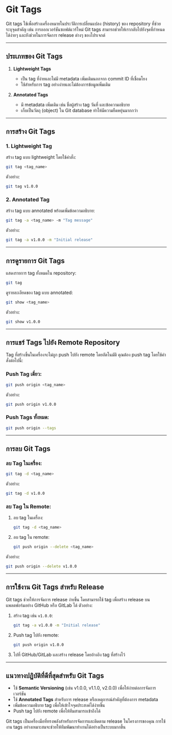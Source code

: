 # Git Tags

Git tags ใช้เพื่อสร้างเครื่องหมายในประวัติการเปลี่ยนแปลง (history) ของ repository ที่ช่วยระบุจุดสำคัญ เช่น การออกเวอร์ชันซอฟต์แวร์ใหม่ Git tags สามารถช่วยให้เรากลับไปยังจุดที่กำหนดได้ง่ายๆ และยังช่วยในการจัดการ release ต่างๆ ของโปรเจกต์

---

## ประเภทของ Git Tags

1. **Lightweight Tags**
   - เป็น tag ที่ง่ายและไม่มี metadata เพิ่มเติมนอกจาก commit ID ที่เชื่อมโยง
   - ใช้สำหรับการ tag อย่างง่ายและไม่ต้องการข้อมูลเพิ่มเติม

2. **Annotated Tags**
   - มี metadata เพิ่มเติม เช่น ชื่อผู้สร้าง tag วันที่ และข้อความอธิบาย
   - เก็บเป็นวัตถุ (object) ใน Git database ทำให้มีความยืดหยุ่นมากกว่า

---

## การสร้าง Git Tags

### 1. Lightweight Tag
สร้าง tag แบบ lightweight โดยใช้คำสั่ง:
```bash
git tag <tag_name>
```
ตัวอย่าง:
```bash
git tag v1.0.0
```

### 2. Annotated Tag
สร้าง tag แบบ annotated พร้อมเพิ่มข้อความอธิบาย:
```bash
git tag -a <tag_name> -m "Tag message"
```
ตัวอย่าง:
```bash
git tag -a v1.0.0 -m "Initial release"
```

---

## การดูรายการ Git Tags
แสดงรายการ tag ทั้งหมดใน repository:
```bash
git tag
```

ดูรายละเอียดของ tag แบบ annotated:
```bash
git show <tag_name>
```
ตัวอย่าง:
```bash
git show v1.0.0
```

---

## การแชร์ Tags ไปยัง Remote Repository

Tag ที่สร้างขึ้นในเครื่องจะไม่ถูก push ไปยัง remote โดยอัตโนมัติ คุณต้อง push tag โดยใช้คำสั่งต่อไปนี้:

### Push Tag เดี่ยว:
```bash
git push origin <tag_name>
```
ตัวอย่าง:
```bash
git push origin v1.0.0
```

### Push Tags ทั้งหมด:
```bash
git push origin --tags
```

---

## การลบ Git Tags

### ลบ Tag ในเครื่อง:
```bash
git tag -d <tag_name>
```
ตัวอย่าง:
```bash
git tag -d v1.0.0
```

### ลบ Tag ใน Remote:
1. ลบ tag ในเครื่อง:
   ```bash
   git tag -d <tag_name>
   ```
2. ลบ tag ใน remote:
   ```bash
   git push origin --delete <tag_name>
   ```
ตัวอย่าง:
```bash
git push origin --delete v1.0.0
```

---

## การใช้งาน Git Tags สำหรับ Release
Git tags ช่วยให้การจัดการ release ง่ายขึ้น โดยสามารถใช้ tag เพื่อสร้าง release บนแพลตฟอร์มอย่าง GitHub หรือ GitLab ได้ ตัวอย่าง:

1. สร้าง tag เช่น `v1.0.0`:
   ```bash
   git tag -a v1.0.0 -m "Initial release"
   ```

2. Push tag ไปยัง remote:
   ```bash
   git push origin v1.0.0
   ```

3. ไปที่ GitHub/GitLab และสร้าง release โดยอ้างอิง tag ที่สร้างไว้

---

## แนวทางปฏิบัติที่ดีที่สุดสำหรับ Git Tags

- ใช้ **Semantic Versioning** (เช่น v1.0.0, v1.1.0, v2.0.0) เพื่อให้ง่ายต่อการจัดการเวอร์ชัน
- ใช้ **Annotated Tags** สำหรับการ release หรือเหตุการณ์สำคัญที่ต้องการ metadata
- เพิ่มข้อความอธิบาย tag เพื่อให้เข้าใจจุดประสงค์ได้ง่ายขึ้น
- Push tag ไปยัง remote เพื่อให้ทีมสามารถเข้าถึงได้

Git tags เป็นเครื่องมือที่ทรงพลังสำหรับการจัดการและติดตาม release ในโครงการของคุณ การใช้งาน tags อย่างเหมาะสมจะช่วยให้ทีมพัฒนาทำงานได้อย่างเป็นระบบมากขึ้น

